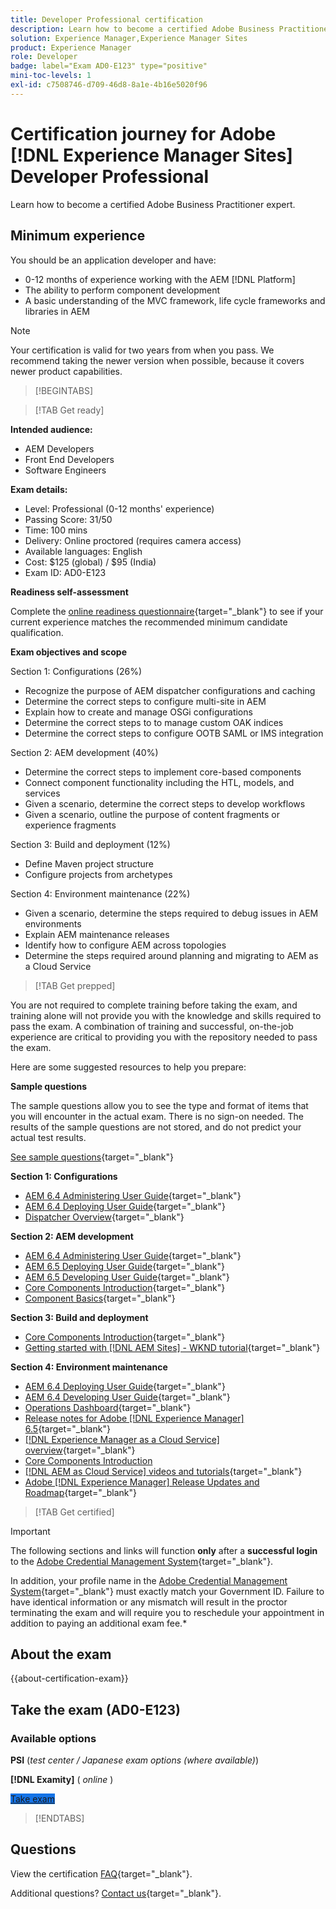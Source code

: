 ```yaml
---
title: Developer Professional certification
description: Learn how to become a certified Adobe Business Practitioner Expert in [!DNL Experience Manager Sites].
solution: Experience Manager,Experience Manager Sites
product: Experience Manager
role: Developer
badge: label="Exam AD0-E123" type="positive"
mini-toc-levels: 1
exl-id: c7508746-d709-46d8-8a1e-4b16e5020f96
---
```

# Certification journey for Adobe [!DNL Experience Manager Sites] Developer Professional

Learn how to become a certified Adobe Business Practitioner expert.

## Minimum experience

You should be an application developer and have:

* 0-12 months of experience working with the AEM [!DNL Platform]
* The ability to perform component development
* A basic understanding of the MVC framework, life cycle frameworks and libraries in AEM

>[!NOTE]
>
>Your certification is valid for two years from when you pass. We recommend taking the newer version when possible, because it covers newer product capabilities.

>[!BEGINTABS]

>[!TAB Get ready]

**Intended audience:**

* AEM Developers
* Front End Developers
* Software Engineers

**Exam details:**

* Level: Professional (0-12 months' experience)
* Passing Score: 31/50
* Time: 100 mins
* Delivery: Online proctored (requires camera access)
* Available languages: English
* Cost: $125 (global) / $95 (India)
* Exam ID: AD0-E123

**Readiness self-assessment**

Complete the [online readiness questionnaire](https://scorpion.caveon.com/launchpad/ad-q-e123-readiness-questionnaire-for-adobe-experience-manager-sites-developer-professional-exam){target="_blank"} to see if your current experience matches the recommended minimum candidate qualification.

**Exam objectives and scope**

Section 1: Configurations (26%)

* Recognize the purpose of AEM dispatcher configurations and caching
* Determine the correct steps to configure multi-site in AEM
* Explain how to create and manage OSGi configurations
* Determine the correct steps to to manage custom OAK indices
* Determine the correct steps to configure OOTB SAML or IMS integration

Section 2: AEM development (40%)

* Determine the correct steps to implement core-based components
* Connect component functionality including the HTL, models, and services
* Given a scenario, determine the correct steps to develop workflows
* Given a scenario, outline the purpose of content fragments or experience fragments

Section 3: Build and deployment (12%)

* Define Maven project structure
* Configure projects from archetypes

Section 4: Environment maintenance (22%)

* Given a scenario, determine the steps required to debug issues in AEM environments
* Explain AEM maintenance releases
* Identify how to configure AEM across topologies
* Determine the steps required around planning and migrating to AEM as a Cloud Service

>[!TAB Get prepped]

You are not required to complete training before taking the exam, and training alone will not provide you with the knowledge and skills required to pass the exam. A combination of training and successful, on-the-job experience are critical to providing you with the repository needed to pass the exam.

Here are some suggested resources to help you prepare:

**Sample questions**

The sample questions allow you to see the type and format of items that you will encounter in the actual exam. There is no sign-on needed. The results of the sample questions are not stored, and do not predict your actual test results.

[See sample questions](https://scorpion.caveon.com/launchpad/ad3-e123-adobe-experience-manager-sites-developer-professional-sample-questions){target="_blank"}

**Section 1: Configurations**

* [AEM 6.4 Administering User Guide](https://experienceleague.adobe.com/docs/experience-manager-64/administering/home.html){target="_blank"}
* [AEM 6.4 Deploying User Guide](https://experienceleague.adobe.com/docs/experience-manager-64/deploying/home.html){target="_blank"}
* [Dispatcher Overview](https://experienceleague.adobe.com/docs/experience-manager-dispatcher/using/dispatcher.html){target="_blank"}

**Section 2: AEM development**

* [AEM 6.4 Administering User Guide](https://experienceleague.adobe.com/docs/experience-manager-64/administering/home.html){target="_blank"}
* [AEM 6.5 Deploying User Guide](https://experienceleague.adobe.com/docs/experience-manager-65/deploying/home.html){target="_blank"}
* [AEM 6.5 Developing User Guide](https://experienceleague.adobe.com/docs/experience-manager-65/developing/home.html){target="_blank"}
* [Core Components Introduction](https://experienceleague.adobe.com/docs/experience-manager-core-components/using/introduction.html){target="_blank"}
* [Component Basics](https://experienceleague.adobe.com/docs/experience-manager-learn/getting-started-wknd-tutorial-develop/project-archetype/component-basics.html){target="_blank"}

**Section 3: Build and deployment**

* [Core Components Introduction](https://experienceleague.adobe.com/docs/experience-manager-core-components/using/introduction.html){target="_blank"}
* [Getting started with [!DNL AEM Sites] - WKND tutorial](https://experienceleague.adobe.com/docs/experience-manager-learn/getting-started-wknd-tutorial-develop/overview.html){target="_blank"}


**Section 4: Environment maintenance**

* [AEM 6.4 Deploying User Guide](https://experienceleague.adobe.com/docs/experience-manager-64/deploying/home.html){target="_blank"}
* [AEM 6.4 Developing User Guide](https://experienceleague.adobe.com/docs/experience-manager-64/developing/home.html){target="_blank"}
* [Operations Dashboard](https://experienceleague.adobe.com/docs/experience-manager-65/administering/operations/operations-dashboard.html#automated-maintenance-tasks){target="_blank"}
* [Release notes for Adobe [!DNL Experience Manager] 6.5](https://experienceleague.adobe.com/docs/experience-manager-65/release-notes/service-pack/sp-release-notes.html){target="_blank"}
* [[!DNL Experience Manager as a Cloud Service] overview](https://experienceleague.adobe.com/docs/experience-manager-cloud-service/content/home.html){target="_blank"}
* [Core Components Introduction](https://experienceleague.adobe.com/docs/experience-manager-core-components/using/introduction.html)
* [[!DNL AEM as Cloud Service] videos and tutorials](https://experienceleague.adobe.com/docs/experience-manager-learn/cloud-service/overview.html){target="_blank"}
* [Adobe [!DNL Experience Manager] Release Updates and Roadmap](https://experienceleague.adobe.com/docs/experience-manager-release-information/aem-release-updates/home.html){target="_blank"}

>[!TAB Get certified]

>[!IMPORTANT]
>
>The following sections and links will function **only**  after a **successful login** to the [Adobe Credential Management System](https://www.certmetrics.com/adobe){target="_blank"}. 
>
>In addition, your profile name in the [Adobe Credential Management System](https://www.certmetrics.com/adobe){target="_blank"} must exactly match your Government ID. Failure to have identical information or any mismatch will result in the proctor terminating the exam and will require you to reschedule your appointment in addition to paying an additional exam fee.*



## About the exam

{{about-certification-exam}}

## Take the exam (AD0-E123)

### Available options

**PSI** (*test center / Japanese exam options (where available)*)

**[!DNL Examity]** ( *online* )

<a href="https://www.certmetrics.com/adobe/candidate/examity_sso.aspx?eid=AD0-E123" target="_blank" class="spectrum-Button spectrum-Button--fill spectrum-Button--accent spectrum-Button--sizeM is-margin-bottom-big-big at-element-click-tracking" style="background-color:#1473E6">
                    
 <span class="spectrum-Button-label has-no-wrap">
   Take exam
</span>
</a>

>[!ENDTABS]

## Questions

View the certification [FAQ](https://experienceleague.adobe.com/docs/certification/certification/faq.html){target="_blank"}.

Additional questions? [Contact us](mailto:certif@adobe.com){target="_blank"}.
